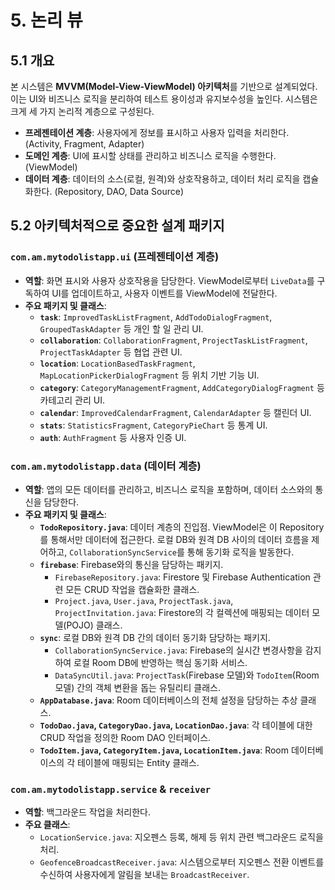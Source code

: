 # 5. 논리 뷰

## 5.1 개요
본 시스템은 **MVVM(Model-View-ViewModel) 아키텍처**를 기반으로 설계되었다. 이는 UI와 비즈니스 로직을 분리하여 테스트 용이성과 유지보수성을 높인다. 시스템은 크게 세 가지 논리적 계층으로 구성된다.

*   **프레젠테이션 계층**: 사용자에게 정보를 표시하고 사용자 입력을 처리한다. (Activity, Fragment, Adapter)
*   **도메인 계층**: UI에 표시할 상태를 관리하고 비즈니스 로직을 수행한다. (ViewModel)
*   **데이터 계층**: 데이터의 소스(로컬, 원격)와 상호작용하고, 데이터 처리 로직을 캡슐화한다. (Repository, DAO, Data Source)

## 5.2 아키텍처적으로 중요한 설계 패키지

### `com.am.mytodolistapp.ui` (프레젠테이션 계층)
*   **역할**: 화면 표시와 사용자 상호작용을 담당한다. ViewModel로부터 `LiveData`를 구독하여 UI를 업데이트하고, 사용자 이벤트를 ViewModel에 전달한다.
*   **주요 패키지 및 클래스**:
    *   **`task`**: `ImprovedTaskListFragment`, `AddTodoDialogFragment`, `GroupedTaskAdapter` 등 개인 할 일 관리 UI.
    *   **`collaboration`**: `CollaborationFragment`, `ProjectTaskListFragment`, `ProjectTaskAdapter` 등 협업 관련 UI.
    *   **`location`**: `LocationBasedTaskFragment`, `MapLocationPickerDialogFragment` 등 위치 기반 기능 UI.
    *   **`category`**: `CategoryManagementFragment`, `AddCategoryDialogFragment` 등 카테고리 관리 UI.
    *   **`calendar`**: `ImprovedCalendarFragment`, `CalendarAdapter` 등 캘린더 UI.
    *   **`stats`**: `StatisticsFragment`, `CategoryPieChart` 등 통계 UI.
    *   **`auth`**: `AuthFragment` 등 사용자 인증 UI.

### `com.am.mytodolistapp.data` (데이터 계층)
*   **역할**: 앱의 모든 데이터를 관리하고, 비즈니스 로직을 포함하며, 데이터 소스와의 통신을 담당한다.
*   **주요 패키지 및 클래스**:
    *   **`TodoRepository.java`**: 데이터 계층의 진입점. ViewModel은 이 Repository를 통해서만 데이터에 접근한다. 로컬 DB와 원격 DB 사이의 데이터 흐름을 제어하고, `CollaborationSyncService`를 통해 동기화 로직을 발동한다.
    *   **`firebase`**: Firebase와의 통신을 담당하는 패키지.
        *   `FirebaseRepository.java`: Firestore 및 Firebase Authentication 관련 모든 CRUD 작업을 캡슐화한 클래스.
        *   `Project.java`, `User.java`, `ProjectTask.java`, `ProjectInvitation.java`: Firestore의 각 컬렉션에 매핑되는 데이터 모델(POJO) 클래스.
    *   **`sync`**: 로컬 DB와 원격 DB 간의 데이터 동기화 담당하는 패키지.
        *   `CollaborationSyncService.java`: Firebase의 실시간 변경사항을 감지하여 로컬 Room DB에 반영하는 핵심 동기화 서비스.
        *   `DataSyncUtil.java`: `ProjectTask`(Firebase 모델)와 `TodoItem`(Room 모델) 간의 객체 변환을 돕는 유틸리티 클래스.
    *   **`AppDatabase.java`**: Room 데이터베이스의 전체 설정을 담당하는 추상 클래스.
    *   **`TodoDao.java`, `CategoryDao.java`, `LocationDao.java`**: 각 테이블에 대한 CRUD 작업을 정의한 Room DAO 인터페이스.
    *   **`TodoItem.java`, `CategoryItem.java`, `LocationItem.java`**: Room 데이터베이스의 각 테이블에 매핑되는 Entity 클래스.

### `com.am.mytodolistapp.service` & `receiver`
*   **역할**: 백그라운드 작업을 처리한다.
*   **주요 클래스**:
    *   `LocationService.java`: 지오펜스 등록, 해제 등 위치 관련 백그라운드 로직을 처리.
    *   `GeofenceBroadcastReceiver.java`: 시스템으로부터 지오펜스 전환 이벤트를 수신하여 사용자에게 알림을 보내는 `BroadcastReceiver`.
